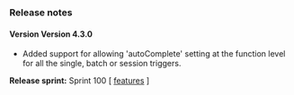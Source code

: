 ### Release notes
<!-- Please add your release notes in the following format:
- My change description (#PR)
-->
#### Version Version 4.3.0
- Added support for allowing 'autoComplete' setting at the function level for all the single, batch or session triggers.


**Release sprint:** Sprint 100
[ [features](https://github.com/Azure/azure-functions-servicebus-extension/issues/138) ]
